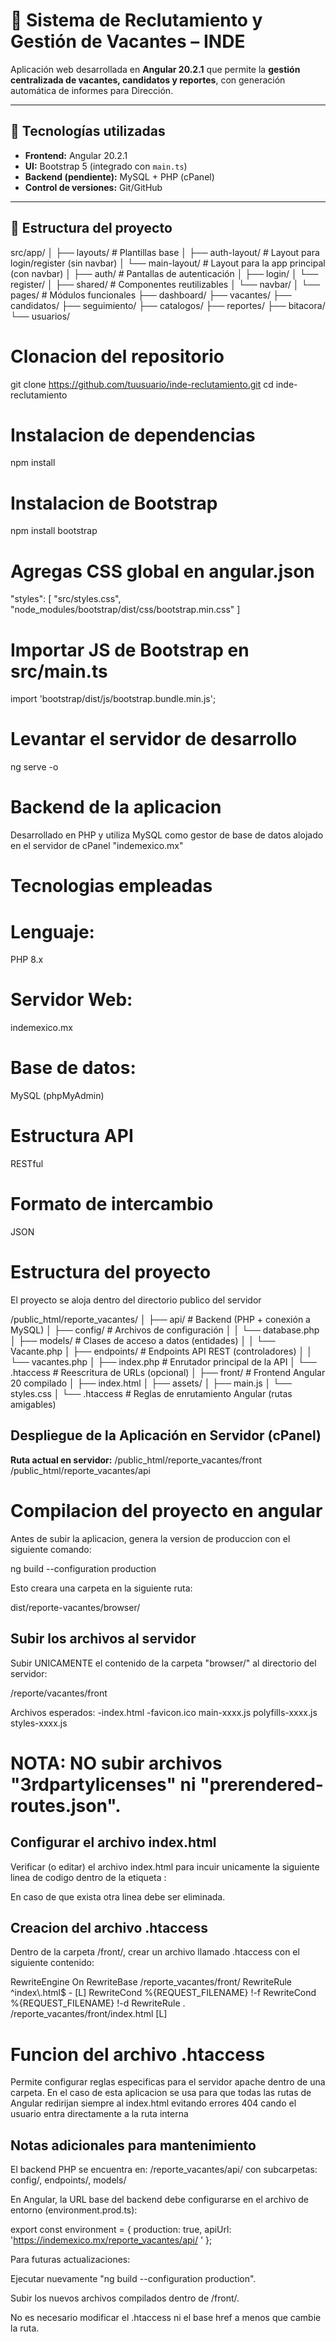 # 📌 Sistema de Reclutamiento y Gestión de Vacantes – INDE

Aplicación web desarrollada en **Angular 20.2.1** que permite la **gestión centralizada de vacantes, candidatos y reportes**, con generación automática de informes para Dirección.

---

## 🚀 Tecnologías utilizadas

- **Frontend:** Angular 20.2.1
- **UI:** Bootstrap 5 (integrado con `main.ts`)
- **Backend (pendiente):** MySQL + PHP (cPanel)
- **Control de versiones:** Git/GitHub

---

## 📂 Estructura del proyecto

src/app/
│
├── layouts/ # Plantillas base
│ ├── auth-layout/ # Layout para login/register (sin navbar)
│ └── main-layout/ # Layout para la app principal (con navbar)
│
├── auth/ # Pantallas de autenticación
│ ├── login/
│ └── register/
│
├── shared/ # Componentes reutilizables
│ └── navbar/
│
└── pages/ # Módulos funcionales
├── dashboard/
├── vacantes/
├── candidatos/
├── seguimiento/
├── catalogos/
├── reportes/
├── bitacora/
└── usuarios/

# Clonacion del repositorio

git clone https://github.com/tuusuario/inde-reclutamiento.git
cd inde-reclutamiento

# Instalacion de dependencias

npm install

# Instalacion de Bootstrap

npm install bootstrap

# Agregas CSS global en angular.json

"styles": [
"src/styles.css",
"node_modules/bootstrap/dist/css/bootstrap.min.css"
]

# Importar JS de Bootstrap en src/main.ts

import 'bootstrap/dist/js/bootstrap.bundle.min.js';

# Levantar el servidor de desarrollo

ng serve -o

# Backend de la aplicacion

Desarrollado en PHP y utiliza MySQL como gestor de base de datos alojado en el servidor de cPanel
"indemexico.mx"

# Tecnologias empleadas

# Lenguaje:

PHP 8.x

# Servidor Web:

indemexico.mx

# Base de datos:

MySQL (phpMyAdmin)

# Estructura API

RESTful

# Formato de intercambio

JSON

# Estructura del proyecto

El proyecto se aloja dentro del directorio publico del servidor

/public_html/reporte_vacantes/
│
├── api/ # Backend (PHP + conexión a MySQL)
│ ├── config/ # Archivos de configuración
│ │ └── database.php
│ ├── models/ # Clases de acceso a datos (entidades)
│ │ └── Vacante.php
│ ├── endpoints/ # Endpoints API REST (controladores)
│ │ └── vacantes.php
│ ├── index.php # Enrutador principal de la API
│ └── .htaccess # Reescritura de URLs (opcional)
│
├── front/ # Frontend Angular 20 compilado
│ ├── index.html
│ ├── assets/
│ ├── main.js
│ └── styles.css
│
└── .htaccess # Reglas de enrutamiento Angular (rutas amigables)

## Despliegue de la Aplicación en Servidor (cPanel)

**Ruta actual en servidor:**
/public_html/reporte_vacantes/front
/public_html/reporte_vacantes/api

# Compilacion del proyecto en angular

Antes de subir la aplicacion, genera la version de produccion con el siguiente comando:

ng build --configuration production

Esto creara una carpeta en la siguiente ruta:

dist/reporte-vacantes/browser/

## Subir los archivos al servidor

Subir UNICAMENTE el contenido de la carpeta "browser/" al directorio del servidor:

/reporte/vacantes/front

Archivos esperados:
-index.html
-favicon.ico
main-xxxx.js
polyfills-xxxx.js
styles-xxxx.js

# NOTA: NO subir archivos "3rdpartylicenses" ni "prerendered-routes.json".

## Configurar el archivo index.html

Verificar (o editar) el archivo index.html para incuir unicamente la siguiente linea de codigo dentro de la etiqueta <head>:

<base href="/reporte_vacantes/front/">

En caso de que exista otra linea <base href="/"> debe ser eliminada.

## Creacion del archivo .htaccess

Dentro de la carpeta /front/, crear un archivo llamado .htaccess con el siguiente contenido:

<IfModule mod_rewrite.c>
  RewriteEngine On
  RewriteBase /reporte_vacantes/front/
  RewriteRule ^index\.html$ - [L]
  RewriteCond %{REQUEST_FILENAME} !-f
  RewriteCond %{REQUEST_FILENAME} !-d
  RewriteRule . /reporte_vacantes/front/index.html [L]
</IfModule>

# Funcion del archivo .htaccess

Permite configurar reglas especificas para el servidor apache dentro de una carpeta.
En el caso de esta aplicacion se usa para que todas las rutas de Angular redirijan siempre al index.html
evitando errores 404 cando el usuario entra directamente a la ruta interna

## Notas adicionales para mantenimiento

El backend PHP se encuentra en: /reporte_vacantes/api/
con subcarpetas: config/, endpoints/, models/

En Angular, la URL base del backend debe configurarse en el archivo de entorno (environment.prod.ts):

export const environment = {
production: true,
apiUrl: 'https://indemexico.mx/reporte_vacantes/api/
'
};

Para futuras actualizaciones:

Ejecutar nuevamente "ng build --configuration production".

Subir los nuevos archivos compilados dentro de /front/.

No es necesario modificar el .htaccess ni el base href a menos que cambie la ruta.

